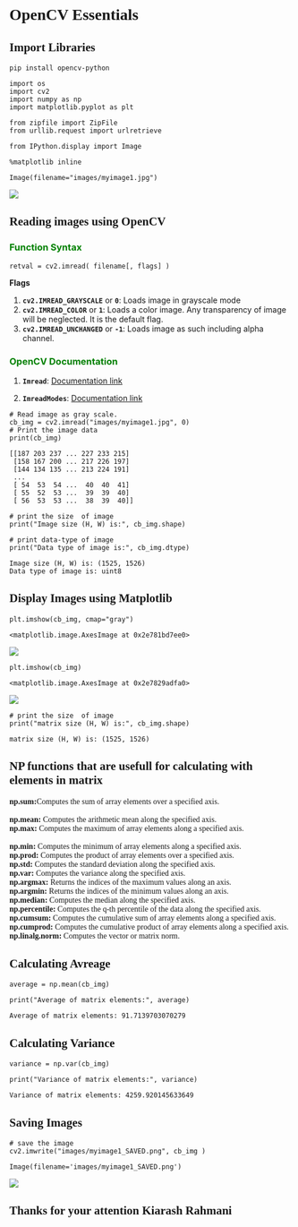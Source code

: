 <!DOCTYPE html>
<html xmlns="http://www.w3.org/1999/xhtml" lang="" xml:lang="">
<body>
<div id="a34cec53" class="cell markdown">
<h1 id="hw1"><span style="font-family: Cambria;">OpenCV Essentials</span></h1>
</div>
<div id="2c3d5026" class="cell markdown">
<h2 id="import-libraries"><span style="font-family: Cambria;">Import
Libraries</span></h2>
</div>
<div id="21638028" class="cell code" data-execution_count="1">
<div class="sourceCode" id="cb1"><pre
class="sourceCode python"><code class="sourceCode python"><span id="cb1-1"><a href="#cb1-1" aria-hidden="true" tabindex="-1"></a>pip install opencv<span class="op">-</span>python</span></code></pre></div>
</div>
<div id="9bd19eaf" class="cell code" data-execution_count="2">
<div class="sourceCode" id="cb3"><pre
class="sourceCode python"><code class="sourceCode python"><span id="cb3-1"><a href="#cb3-1" aria-hidden="true" tabindex="-1"></a><span class="im">import</span> os</span>
<span id="cb3-2"><a href="#cb3-2" aria-hidden="true" tabindex="-1"></a><span class="im">import</span> cv2</span>
<span id="cb3-3"><a href="#cb3-3" aria-hidden="true" tabindex="-1"></a><span class="im">import</span> numpy <span class="im">as</span> np</span>
<span id="cb3-4"><a href="#cb3-4" aria-hidden="true" tabindex="-1"></a><span class="im">import</span> matplotlib.pyplot <span class="im">as</span> plt</span>
<span id="cb3-5"><a href="#cb3-5" aria-hidden="true" tabindex="-1"></a></span>
<span id="cb3-6"><a href="#cb3-6" aria-hidden="true" tabindex="-1"></a><span class="im">from</span> zipfile <span class="im">import</span> ZipFile</span>
<span id="cb3-7"><a href="#cb3-7" aria-hidden="true" tabindex="-1"></a><span class="im">from</span> urllib.request <span class="im">import</span> urlretrieve</span>
<span id="cb3-8"><a href="#cb3-8" aria-hidden="true" tabindex="-1"></a></span>
<span id="cb3-9"><a href="#cb3-9" aria-hidden="true" tabindex="-1"></a><span class="im">from</span> IPython.display <span class="im">import</span> Image</span>
<span id="cb3-10"><a href="#cb3-10" aria-hidden="true" tabindex="-1"></a></span>
<span id="cb3-11"><a href="#cb3-11" aria-hidden="true" tabindex="-1"></a><span class="op">%</span>matplotlib inline</span></code></pre></div>
</div>
<div id="6a2abff6" class="cell code" data-execution_count="3">
<div class="sourceCode" id="cb4"><pre
class="sourceCode python"><code class="sourceCode python"><span id="cb4-1"><a href="#cb4-1" aria-hidden="true" tabindex="-1"></a>Image(filename<span class="op">=</span><span class="st">&quot;images/myimage1.jpg&quot;</span>)</span></code></pre></div>
<div class="output execute_result" data-execution_count="3">
<p><img
src="images/myimage1.jpg"/></p>
</div>
</div>
<div id="afd1ec15" class="cell markdown">
<h2
id="reading-images-using-opencv"><span style="font-family: Cambria;">Reading
images using OpenCV</span></h2>
</div>
<div id="b53b19d9" class="cell markdown">
<h3 id="function-syntax-"><font color="green">Function Syntax
</font></h3>
<div class="sourceCode" id="cb5"><pre
class="sourceCode python"><code class="sourceCode python"><span id="cb5-1"><a href="#cb5-1" aria-hidden="true" tabindex="-1"></a>retval <span class="op">=</span> cv2.imread( filename[, flags] )</span></code></pre></div>
<p><strong>Flags</strong></p>
<ol>
<li><strong><code>cv2.IMREAD_GRAYSCALE</code></strong> or
<strong><code>0</code></strong>: Loads image in grayscale mode</li>
<li><strong><code>cv2.IMREAD_COLOR</code></strong> or
<strong><code>1</code></strong>: Loads a color image. Any transparency
of image will be neglected. It is the default flag.</li>
<li><strong><code>cv2.IMREAD_UNCHANGED</code></strong> or
<strong><code>-1</code></strong>: Loads image as such including alpha
channel.</li>
</ol>
<h3 id="opencv-documentation"><font color="green">OpenCV
Documentation</font></h3>
<ol>
<li><p><strong><code>Imread</code></strong>:
<a href="https://docs.opencv.org/4.5.1/d4/da8/group__imgcodecs.html#ga288b8b3da0892bd651fce07b3bbd3a56" target="_blank">Documentation
link</a></p></li>
<li><p><strong><code>ImreadModes</code></strong>:
<a href="https://docs.opencv.org/4.5.1/d8/d6a/group__imgcodecs__flags.html#ga61d9b0126a3e57d9277ac48327799c80" target="_blank">Documentation
link</a></p></li>
</ol>
</div>
<div id="a2488b4f" class="cell code" data-execution_count="4"
data-scrolled="true">
<div class="sourceCode" id="cb6"><pre
class="sourceCode python"><code class="sourceCode python"><span id="cb6-1"><a href="#cb6-1" aria-hidden="true" tabindex="-1"></a><span class="co"># Read image as gray scale.</span></span>
<span id="cb6-2"><a href="#cb6-2" aria-hidden="true" tabindex="-1"></a>cb_img <span class="op">=</span> cv2.imread(<span class="st">&quot;images/myimage1.jpg&quot;</span>, <span class="dv">0</span>)</span>
<span id="cb6-3"><a href="#cb6-3" aria-hidden="true" tabindex="-1"></a><span class="co"># Print the image data</span></span>
<span id="cb6-4"><a href="#cb6-4" aria-hidden="true" tabindex="-1"></a><span class="bu">print</span>(cb_img)</span></code></pre></div>
<div class="output stream stdout">
<pre><code>[[187 203 237 ... 227 233 215]
 [158 167 200 ... 217 226 197]
 [144 134 135 ... 213 224 191]
 ...
 [ 54  53  54 ...  40  40  41]
 [ 55  52  53 ...  39  39  40]
 [ 56  53  53 ...  38  39  40]]
</code></pre>
</div>
</div>
<div id="3fb63d17" class="cell code" data-execution_count="28"
data-scrolled="true">
<div class="sourceCode" id="cb8"><pre
class="sourceCode python"><code class="sourceCode python"><span id="cb8-1"><a href="#cb8-1" aria-hidden="true" tabindex="-1"></a><span class="co"># print the size  of image</span></span>
<span id="cb8-2"><a href="#cb8-2" aria-hidden="true" tabindex="-1"></a><span class="bu">print</span>(<span class="st">&quot;Image size (H, W) is:&quot;</span>, cb_img.shape)</span>
<span id="cb8-3"><a href="#cb8-3" aria-hidden="true" tabindex="-1"></a></span>
<span id="cb8-4"><a href="#cb8-4" aria-hidden="true" tabindex="-1"></a><span class="co"># print data-type of image</span></span>
<span id="cb8-5"><a href="#cb8-5" aria-hidden="true" tabindex="-1"></a><span class="bu">print</span>(<span class="st">&quot;Data type of image is:&quot;</span>, cb_img.dtype)</span></code></pre></div>
<div class="output stream stdout">
<pre><code>Image size (H, W) is: (1525, 1526)
Data type of image is: uint8
</code></pre>
</div>
</div>
<div id="1c5f9c60" class="cell markdown">
<h2
id="display-images-using-matplotlib"><span style="font-family: Cambria;">Display
Images using Matplotlib</span></h2>
</div>
<div id="ee96e338" class="cell code" data-execution_count="5"
data-scrolled="false">
<div class="sourceCode" id="cb10"><pre
class="sourceCode python"><code class="sourceCode python"><span id="cb10-1"><a href="#cb10-1" aria-hidden="true" tabindex="-1"></a>plt.imshow(cb_img, cmap<span class="op">=</span><span class="st">&quot;gray&quot;</span>)</span></code></pre></div>
<div class="output execute_result" data-execution_count="5">
<pre><code>&lt;matplotlib.image.AxesImage at 0x2e781bd7ee0&gt;</code></pre>
</div>
<div class="output display_data">
<p><img
src="images/gray_output_image.png" /></p>
</div>
</div>
<div id="db141f3e" class="cell code" data-execution_count="6"
data-scrolled="false">
<div class="sourceCode" id="cb12"><pre
class="sourceCode python"><code class="sourceCode python"><span id="cb12-1"><a href="#cb12-1" aria-hidden="true" tabindex="-1"></a>plt.imshow(cb_img)</span></code></pre></div>
<div class="output execute_result" data-execution_count="6">
<pre><code>&lt;matplotlib.image.AxesImage at 0x2e7829adfa0&gt;</code></pre>
</div>
<div class="output display_data">
<p><img
src="images/wrong_output_image.png" /></p>
</div>
</div>
<div id="5e62292a" class="cell code" data-execution_count="8"
data-scrolled="false">
<div class="sourceCode" id="cb14"><pre
class="sourceCode python"><code class="sourceCode python"><span id="cb14-1"><a href="#cb14-1" aria-hidden="true" tabindex="-1"></a><span class="co"># print the size  of image</span></span>
<span id="cb14-2"><a href="#cb14-2" aria-hidden="true" tabindex="-1"></a><span class="bu">print</span>(<span class="st">&quot;matrix size (H, W) is:&quot;</span>, cb_img.shape)</span></code></pre></div>
<div class="output stream stdout">
<pre><code>matrix size (H, W) is: (1525, 1526)
</code></pre>
</div>
</div>
<div id="c6ff938e" class="cell markdown">
<h2
id="np-functions-that-are-usefull-for-calculating-with-elements-in-matrix"><span style="font-family: Cambria;">NP
functions that are usefull for calculating with elements in
matrix</span></h2>
</div>
<div id="83473cb0" class="cell markdown">
<p><span style="font-family: Cambria;"> <b>np.sum:</b>Computes the sum
of array elements over a specified axis.<br><br />
<b>np.mean:</b> Computes the arithmetic mean along the specified axis.
<br> <b>np.max:</b> Computes the maximum of array elements along a
specified axis.<br><br />
<b>np.min:</b> Computes the minimum of array elements along a specified
axis. <br> <b>np.prod:</b> Computes the product of array elements over a
specified axis. <br> <b>np.std:</b> Computes the standard deviation
along the specified axis. <br> <b>np.var:</b> Computes the variance
along the specified axis. <br> <b>np.argmax:</b> Returns the indices of
the maximum values along an axis. <br> <b>np.argmin:</b> Returns the
indices of the minimum values along an axis. <br> <b>np.median:</b>
Computes the median along the specified axis. <br> <b>np.percentile:</b>
Computes the q-th percentile of the data along the specified axis. <br>
<b>np.cumsum:</b> Computes the cumulative sum of array elements along a
specified axis. <br> <b>np.cumprod:</b> Computes the cumulative product
of array elements along a specified axis. <br> <b>np.linalg.norm:</b>
Computes the vector or matrix norm.<br> </span></p>
</div>
<div id="4fba799c" class="cell markdown">
<h2
id="calculating-avreage"><span style="font-family: Cambria;">Calculating
Avreage</span></h2>
</div>
<div id="a167c0bb" class="cell code" data-execution_count="13">
<div class="sourceCode" id="cb16"><pre
class="sourceCode python"><code class="sourceCode python"><span id="cb16-1"><a href="#cb16-1" aria-hidden="true" tabindex="-1"></a>average <span class="op">=</span> np.mean(cb_img)</span>
<span id="cb16-2"><a href="#cb16-2" aria-hidden="true" tabindex="-1"></a></span>
<span id="cb16-3"><a href="#cb16-3" aria-hidden="true" tabindex="-1"></a><span class="bu">print</span>(<span class="st">&quot;Average of matrix elements:&quot;</span>, average)</span></code></pre></div>
<div class="output stream stdout">
<pre><code>Average of matrix elements: 91.7139703070279
</code></pre>
</div>
</div>
<div id="e29ea7a7" class="cell markdown">
<h2
id="calculating-variance"><span style="font-family: Cambria;">Calculating
Variance</span></h2>
</div>
<div id="2279ae5a" class="cell code" data-execution_count="14">
<div class="sourceCode" id="cb18"><pre
class="sourceCode python"><code class="sourceCode python"><span id="cb18-1"><a href="#cb18-1" aria-hidden="true" tabindex="-1"></a>variance <span class="op">=</span> np.var(cb_img)</span>
<span id="cb18-2"><a href="#cb18-2" aria-hidden="true" tabindex="-1"></a></span>
<span id="cb18-3"><a href="#cb18-3" aria-hidden="true" tabindex="-1"></a><span class="bu">print</span>(<span class="st">&quot;Variance of matrix elements:&quot;</span>, variance)</span></code></pre></div>
<div class="output stream stdout">
<pre><code>Variance of matrix elements: 4259.920145633649
</code></pre>
</div>
</div>
<div id="bce54b26" class="cell markdown">
<h2 id="saving-images"><span style="font-family: Cambria;">Saving
Images</span></h2>
</div>
<div id="8a462f83" class="cell code" data-execution_count="16"
data-scrolled="false">
<div class="sourceCode" id="cb20"><pre
class="sourceCode python"><code class="sourceCode python"><span id="cb20-1"><a href="#cb20-1" aria-hidden="true" tabindex="-1"></a><span class="co"># save the image</span></span>
<span id="cb20-2"><a href="#cb20-2" aria-hidden="true" tabindex="-1"></a>cv2.imwrite(<span class="st">&quot;images/myimage1_SAVED.png&quot;</span>, cb_img )</span>
<span id="cb20-3"><a href="#cb20-3" aria-hidden="true" tabindex="-1"></a></span>
<span id="cb20-4"><a href="#cb20-4" aria-hidden="true" tabindex="-1"></a>Image(filename<span class="op">=</span><span class="st">&#39;images/myimage1_SAVED.png&#39;</span>)</span></code></pre></div>
<div class="output execute_result" data-execution_count="16">
<p><img
src="images/myimage1_SAVED.png" /></p>
</div>
</div>
<div id="2af9f90c" class="cell markdown">
<h2
id="thanks-for-your-attention-kiarash-rahmani"><span style="font-family: Cambria;">Thanks
for your attention Kiarash Rahmani</span></h2>
</div>
</body>
</html>
